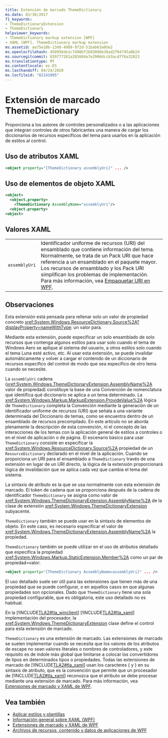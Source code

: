 ```yaml
---
title: Extensión de marcado ThemeDictionary
ms.date: 03/30/2017
f1_keywords:
- ThemeDictionaryExtension
- ThemeDictionary
helpviewer_keywords:
- ThemeDictionary markup extension [WPF]
- XAML [WPF], ThemeDictionary markup extension
ms.assetid: aa75e10b-13dd-4989-972d-51bab63a05e2
ms.openlocfilehash: 450956de1c7498bf2b92096b38ad2f64745a0b2d
ms.sourcegitcommit: 839777281a281684a7e2906dccb3acd7f6a32023
ms.translationtype: MT
ms.contentlocale: es-ES
ms.lasthandoff: 04/24/2020
ms.locfileid: "82141095"
---
```

# <a name="themedictionary-markup-extension"></a>Extensión de marcado ThemeDictionary
Proporciona a los autores de controles personalizados o a las aplicaciones que integran controles de otros fabricantes una manera de cargar los diccionarios de recursos específicos del tema para usarlos en la aplicación de estilos al control.  
  
## <a name="xaml-attribute-usage"></a>Uso de atributos XAML  
  
```xml  
<object property="{ThemeDictionary assemblyUri}" ... />  
```  
  
## <a name="xaml-object-element-usage"></a>Uso de elementos de objeto XAML  
  
```xml  
<object>  
  <object.property>  
    <ThemeDictionary AssemblyName="assemblyUri"/>  
  <object.property>  
<object>  
```  
  
## <a name="xaml-values"></a>Valores XAML  
  
|||  
|-|-|  
|`assemblyUri`|Identificador uniforme de recursos (URI) del ensamblado que contiene información del tema. Normalmente, se trata de un Pack URI que hace referencia a un ensamblado en el paquete mayor. Los recursos de ensamblado y los Pack URI simplifican los problemas de implementación. Para más información, vea [Empaquetar URI en WPF](../app-development/pack-uris-in-wpf.md).|  
  
## <a name="remarks"></a>Observaciones  
 Esta extensión está pensada para rellenar solo un valor de propiedad concreto <xref:System.Windows.ResourceDictionary.Source%2A?displayProperty=nameWithType>: un valor para.  
  
 Mediante esta extensión, puede especificar un solo ensamblado de solo recursos que contenga algunos estilos para usar solo cuando el tema de Windows Aero se aplique al sistema del usuario, a otros estilos solo cuando el tema Luna esté activo, etc. Al usar esta extensión, se puede invalidar automáticamente y volver a cargar el contenido de un diccionario de recursos específico del control de modo que sea específico de otro tema cuando se necesite.  
  
 La `assemblyUri` cadena (<xref:System.Windows.ThemeDictionaryExtension.AssemblyName%2A> valor de propiedad) constituye la base de una Convención de nomenclatura que identifica qué diccionario se aplica a un tema determinado. La <xref:System.Windows.Markup.MarkupExtension.ProvideValue%2A> lógica de `ThemeDictionary` completa la Convención mediante la generación de un identificador uniforme de recursos (URI) que señala a una variante determinada del Diccionario de temas, como se encuentra dentro de un ensamblado de recursos precompilado. En este artículo no se aborda plenamente la descripción de esta convención, ni el concepto de las interacciones de los temas con la aplicación general de estilos a controles o en el nivel de aplicación o de página. El escenario básico para usar `ThemeDictionary` consiste en especificar la <xref:System.Windows.ResourceDictionary.Source%2A> propiedad de un `ResourceDictionary` declarado en el nivel de la aplicación. Cuando se proporciona un URI para el ensamblado a `ThemeDictionary` través de una extensión en lugar de un URI directo, la lógica de la extensión proporcionará lógica de invalidación que se aplica cada vez que cambia el tema del sistema.  
  
 La sintaxis de atributo es la que se usa normalmente con esta extensión de marcado. El token de cadena que se proporciona después de la cadena de identificador `ThemeDictionary` se asigna como valor de <xref:System.Windows.ThemeDictionaryExtension.AssemblyName%2A> de la clase de extensión <xref:System.Windows.ThemeDictionaryExtension> subyacente.  
  
 `ThemeDictionary` también se puede usar en la sintaxis de elementos de objeto. En este caso, es necesario especificar el valor de <xref:System.Windows.ThemeDictionaryExtension.AssemblyName%2A> la propiedad.  
  
 `ThemeDictionary` también se puede utilizar en el uso de atributos detallado que especifica la propiedad <xref:System.Windows.Markup.StaticExtension.Member%2A> como un par de propiedad=valor:  
  
```xml  
<object property="{ThemeDictionary AssemblyName=assemblyUri}" ... />  
```  
  
 El uso detallado suele ser útil para las extensiones que tienen más de una propiedad que se puede configurar, o en aquellos casos en que algunas propiedades son opcionales. Dado que `ThemeDictionary` tiene una sola propiedad configurable, que es obligatoria, este uso detallado no es habitual.  
  
 En la [!INCLUDE[TLA2#tla_winclient](../../../../includes/tla2sharptla-winclient-md.md)] [!INCLUDE[TLA2#tla_xaml](../../../../includes/tla2sharptla-xaml-md.md)] implementación del procesador, la <xref:System.Windows.ThemeDictionaryExtension> clase define el control para esta extensión de marcado.  
  
 `ThemeDictionary` es una extensión de marcado. Las extensiones de marcado se suelen implementar cuando se necesita que los valores de los atributos de escape no sean valores literales o nombres de controladores, y este requisito es de índole más global que limitarse a colocar los convertidores de tipos en determinados tipos o propiedades. Todas las extensiones de marcado de [!INCLUDE[TLA2#tla_xaml](../../../../includes/tla2sharptla-xaml-md.md)] usan los caracteres { y } en su sintaxis de atributo, que es la convención que permite que un procesador de [!INCLUDE[TLA2#tla_xaml](../../../../includes/tla2sharptla-xaml-md.md)] reconozca que el atributo se debe procesar mediante una extensión de marcado. Para más información, vea [Extensiones de marcado y XAML de WPF](markup-extensions-and-wpf-xaml.md).  
  
## <a name="see-also"></a>Vea también

- [Aplicar estilos y plantillas](../../../desktop-wpf/fundamentals/styles-templates-overview.md)
- [Información general sobre XAML (WPF)](../../../desktop-wpf/fundamentals/xaml.md)
- [Extensiones de marcado y XAML de WPF](markup-extensions-and-wpf-xaml.md)
- [Archivos de recursos, contenido y datos de aplicaciones de WPF](../app-development/wpf-application-resource-content-and-data-files.md)

